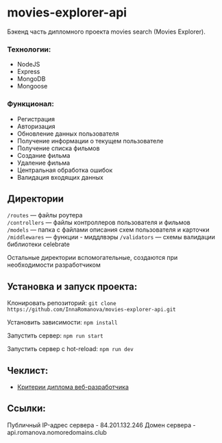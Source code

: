 # movies-explorer-api

Бэкенд часть дипломного проекта movies search (Movies Explorer).

### Технологии:
+ NodeJS
+ Express
+ MongoDB
+ Mongoose

### Функционал: 

+ Регистрация
+ Авторизация
+ Обновление данных пользователя
+ Получение информации о текущем пользователе
+ Получение списка фильмов
+ Создание фильма
+ Удаление фильма
+ Центральная обработка ошибок
+ Валидация входящих данных

## Директории

`/routes` — файлы роутера  
`/controllers` — файлы контроллеров пользователя и фильмов   
`/models` — папка с файлами описания схем пользователя и карточки
`/middlewares` — функции - миддлвэры
`/validators` — схемы валидации библиотеки celebrate  
  
Остальные директории вспомогательные, создаются при необходимости разработчиком
  
## Установка и запуск проекта:
Клонировать репозиторий: `git clone https://github.com/InnaRomanova/movies-explorer-api.git`

Установить зависимости: `npm install`

Запустить сервер: `npm run start`

Запустить сервер с hot-reload: `npm run dev`

## Чеклист:
- [Критерии диплома веб-разработчика](https://code.s3.yandex.net/web-developer/static/new-program/web-diploma-criteria-2.0/index.html)

## Ссылки:
Публичный IP-адрес сервера - 84.201.132.246
Домен сервера - api.romanova.nomoredomains.club
